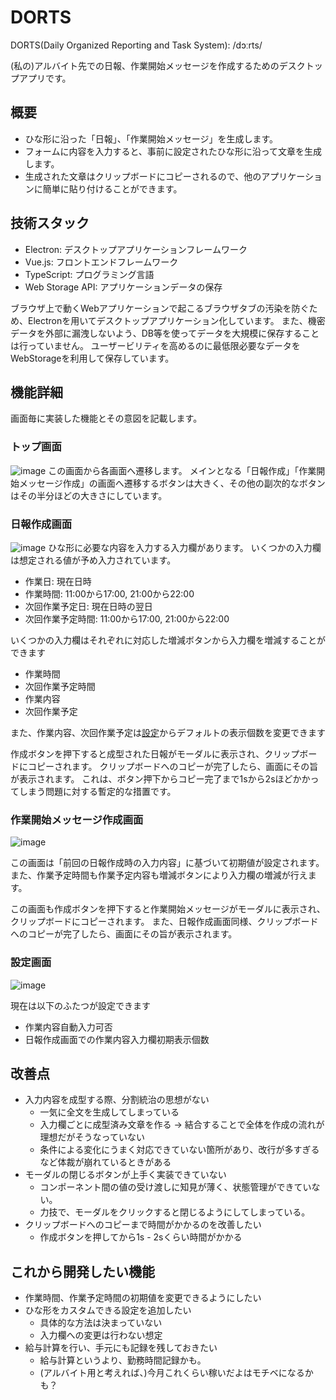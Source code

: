 # DORTS

DORTS(Daily Organized Reporting and Task System): /dɔːrts/

(私の)アルバイト先での日報、作業開始メッセージを作成するためのデスクトップアプリです。

## 概要

- ひな形に沿った「日報」、「作業開始メッセージ」を生成します。
- フォームに内容を入力すると、事前に設定されたひな形に沿って文章を生成します。
- 生成された文章はクリップボードにコピーされるので、他のアプリケーションに簡単に貼り付けることができます。

## 技術スタック

- Electron: デスクトップアプリケーションフレームワーク
- Vue.js: フロントエンドフレームワーク
- TypeScript: プログラミング言語
- Web Storage API: アプリケーションデータの保存

ブラウザ上で動くWebアプリケーションで起こるブラウザタブの汚染を防ぐため、Electronを用いてデスクトップアプリケーション化しています。
また、機密データを外部に漏洩しないよう、DB等を使ってデータを大規模に保存することは行っていません。
ユーザービリティを高めるのに最低限必要なデータをWebStorageを利用して保存しています。

## 機能詳細

画面毎に実装した機能とその意図を記載します。

### トップ画面

![image](https://github.com/petaxa/DailyReport/assets/50777725/a1c668e3-e5de-41c6-9e62-0f598dbd6bbc)
この画面から各画面へ遷移します。
メインとなる「日報作成」「作業開始メッセージ作成」の画面へ遷移するボタンは大きく、その他の副次的なボタンはその半分ほどの大きさにしています。

### 日報作成画面

![image](https://github.com/petaxa/DailyReport/assets/50777725/fc87ab48-4977-4176-880c-3fb19c3b8c79)
ひな形に必要な内容を入力する入力欄があります。
いくつかの入力欄は想定される値が予め入力されています。

- 作業日: 現在日時
- 作業時間: 11:00から17:00, 21:00から22:00
- 次回作業予定日: 現在日時の翌日
- 次回作業予定時間: 11:00から17:00, 21:00から22:00

いくつかの入力欄はそれぞれに対応した増減ボタンから入力欄を増減することができます

- 作業時間
- 次回作業予定時間
- 作業内容
- 次回作業予定

また、作業内容、次回作業予定は[設定](#設定画面)からデフォルトの表示個数を変更できます

作成ボタンを押下すると成型された日報がモーダルに表示され、クリップボードにコピーされます。
クリップボードへのコピーが完了したら、画面にその旨が表示されます。
これは、ボタン押下からコピー完了まで1sから2sほどかかってしまう問題に対する暫定的な措置です。

### 作業開始メッセージ作成画面

![image](https://github.com/petaxa/DailyReport/assets/50777725/fe2e7d62-ca10-465a-a9cf-d2fa60bf7e27)

この画面は「前回の日報作成時の入力内容」に基づいて初期値が設定されます。
また、作業予定時間も作業予定内容も増減ボタンにより入力欄の増減が行えます。

この画面も作成ボタンを押下すると作業開始メッセージがモーダルに表示され、クリップボードにコピーされます。
また、日報作成画面同様、クリップボードへのコピーが完了したら、画面にその旨が表示されます。

### 設定画面

![image](https://github.com/petaxa/DailyReport/assets/50777725/6d5a37c0-1c78-4b63-b8ad-f2e7dc550cbf)

現在は以下のふたつが設定できます

- 作業内容自動入力可否
- 日報作成画面での作業内容入力欄初期表示個数

## 改善点

- 入力内容を成型する際、分割統治の思想がない
  - 一気に全文を生成してしまっている
  - 入力欄ごとに成型済み文章を作る → 結合することで全体を作成の流れが理想だがそうなっていない
  - 条件による変化にうまく対応できていない箇所があり、改行が多すぎるなど体裁が崩れているときがある
- モーダルの閉じるボタンが上手く実装できていない
  - コンポーネント間の値の受け渡しに知見が薄く、状態管理ができていない。
  - 力技で、モーダルをクリックすると閉じるようにしてしまっている。
- クリップボードへのコピーまで時間がかかるのを改善したい
  - 作成ボタンを押してから1s - 2sくらい時間がかかる

## これから開発したい機能

- 作業時間、作業予定時間の初期値を変更できるようにしたい
- ひな形をカスタムできる設定を追加したい
  - 具体的な方法は決まっていない
  - 入力欄への変更は行わない想定
- 給与計算を行い、手元にも記録を残しておきたい
  - 給与計算というより、勤務時間記録かも。
  - (アルバイト用と考えれば、)今月これくらい稼いだよはモチベになるかも？
